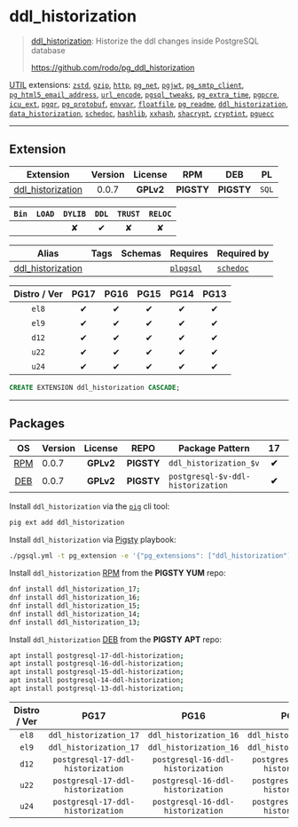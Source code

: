 # ddl_historization


> [ddl_historization](https://github.com/rodo/pg_ddl_historization): Historize the ddl changes inside PostgreSQL database
>
> https://github.com/rodo/pg_ddl_historization





[UTIL](/util) extensions: [`zstd`](/zstd), [`gzip`](/gzip), [`http`](/http), [`pg_net`](/pg_net), [`pgjwt`](/pgjwt), [`pg_smtp_client`](/pg_smtp_client), [`pg_html5_email_address`](/pg_html5_email_address), [`url_encode`](/url_encode), [`pgsql_tweaks`](/pgsql_tweaks), [`pg_extra_time`](/pg_extra_time), [`pgpcre`](/pgpcre), [`icu_ext`](/icu_ext), [`pgqr`](/pgqr), [`pg_protobuf`](/pg_protobuf), [`envvar`](/envvar), [`floatfile`](/floatfile), [`pg_readme`](/pg_readme), [`ddl_historization`](/ddl_historization), [`data_historization`](/data_historization), [`schedoc`](/schedoc), [`hashlib`](/hashlib), [`xxhash`](/xxhash), [`shacrypt`](/shacrypt), [`cryptint`](/cryptint), [`pguecc`](/pguecc)


-------
## Extension


| Extension | Version | License | RPM | DEB | PL |
|-----------|:-------:|:-------:|:---:|:---:|:--:|
| [ddl_historization](https://github.com/rodo/pg_ddl_historization) | 0.0.7 | **<span class="tcwarn">GPLv2</span>** | **<span class="tcwarn">PIGSTY</span>** | **<span class="tcwarn">PIGSTY</span>** | `SQL` |



| `Bin` | `LOAD` | `DYLIB` | `DDL` | `TRUST` | `RELOC` |
|:-----:|:------:|:-------:|:-----:|:-------:|:-------:|
|  |  | <span class="tcwarn">✘</span> | <span class="tcblue">✔</span> | <span class="tcwarn">✘</span> | <span class="tcwarn">✘</span> |



| Alias | Tags | Schemas | Requires | Required by |
|-------|------|---------|----------|-------------|
| [ddl_historization](/ddl_historization) |  |  | [`plpgsql`](plpgsql) | [`schedoc`](/schedoc) |



| Distro / Ver | PG17 | PG16 | PG15 | PG14 | PG13 |
|:------------:|:----:|:----:|:----:|:----:|:----:|
| `el8` | <span class="tcblue">✔</span> | <span class="tcblue">✔</span> | <span class="tcblue">✔</span> | <span class="tcblue">✔</span> | <span class="tcblue">✔</span> |
| `el9` | <span class="tcblue">✔</span> | <span class="tcblue">✔</span> | <span class="tcblue">✔</span> | <span class="tcblue">✔</span> | <span class="tcblue">✔</span> |
| `d12` | <span class="tcblue">✔</span> | <span class="tcblue">✔</span> | <span class="tcblue">✔</span> | <span class="tcblue">✔</span> | <span class="tcblue">✔</span> |
| `u22` | <span class="tcblue">✔</span> | <span class="tcblue">✔</span> | <span class="tcblue">✔</span> | <span class="tcblue">✔</span> | <span class="tcblue">✔</span> |
| `u24` | <span class="tcblue">✔</span> | <span class="tcblue">✔</span> | <span class="tcblue">✔</span> | <span class="tcblue">✔</span> | <span class="tcblue">✔</span> |





```sql
CREATE EXTENSION ddl_historization CASCADE;
```

-----------


## Packages


| OS | Version | License | REPO | Package Pattern | 17 | 16 | 15 | 14 | 13 | Dependency |
|:--:|---------|:-------:|:----:|-----------------|:--:|:--:|:--:|:--:|:--:|------------|
| [RPM](/rpm) | 0.0.7 | **<span class="tcwarn">GPLv2</span>** | **<span class="tcwarn">PIGSTY</span>** | `ddl_historization_$v` | **<span class="tcwarn">✔</span>** | **<span class="tcwarn">✔</span>** | **<span class="tcwarn">✔</span>** | **<span class="tcwarn">✔</span>** | **<span class="tcwarn">✔</span>** |  |
| [DEB](/deb) | 0.0.7 | **<span class="tcwarn">GPLv2</span>** | **<span class="tcwarn">PIGSTY</span>** | `postgresql-$v-ddl-historization` | **<span class="tcwarn">✔</span>** | **<span class="tcwarn">✔</span>** | **<span class="tcwarn">✔</span>** | **<span class="tcwarn">✔</span>** | **<span class="tcwarn">✔</span>** |  |



Install `ddl_historization` via the [`pig`](https://github.com/pgsty/pig) cli tool:

```bash
pig ext add ddl_historization
```


Install `ddl_historization` via [Pigsty](https://pigsty.io/docs/pgext/usage/install/) playbook:

```bash
./pgsql.yml -t pg_extension -e '{"pg_extensions": ["ddl_historization"]}'
```


Install `ddl_historization` [RPM](/rpm) from the **<span class="tcwarn">PIGSTY</span>** **YUM** repo:

```bash
dnf install ddl_historization_17;
dnf install ddl_historization_16;
dnf install ddl_historization_15;
dnf install ddl_historization_14;
dnf install ddl_historization_13;
```


Install `ddl_historization` [DEB](/deb) from the **<span class="tcwarn">PIGSTY</span>** **APT** repo:

```bash
apt install postgresql-17-ddl-historization;
apt install postgresql-16-ddl-historization;
apt install postgresql-15-ddl-historization;
apt install postgresql-14-ddl-historization;
apt install postgresql-13-ddl-historization;
```




| Distro / Ver | PG17 | PG16 | PG15 | PG14 | PG13 |
|:------------:|:----:|:----:|:----:|:----:|:----:|
| `el8` | `ddl_historization_17` | `ddl_historization_16` | `ddl_historization_15` | `ddl_historization_14` | `ddl_historization_13` |
| `el9` | `ddl_historization_17` | `ddl_historization_16` | `ddl_historization_15` | `ddl_historization_14` | `ddl_historization_13` |
| `d12` | `postgresql-17-ddl-historization` | `postgresql-16-ddl-historization` | `postgresql-15-ddl-historization` | `postgresql-14-ddl-historization` | `postgresql-13-ddl-historization` |
| `u22` | `postgresql-17-ddl-historization` | `postgresql-16-ddl-historization` | `postgresql-15-ddl-historization` | `postgresql-14-ddl-historization` | `postgresql-13-ddl-historization` |
| `u24` | `postgresql-17-ddl-historization` | `postgresql-16-ddl-historization` | `postgresql-15-ddl-historization` | `postgresql-14-ddl-historization` | `postgresql-13-ddl-historization` |






